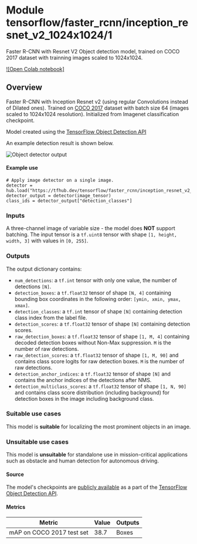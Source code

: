 # Module tensorflow/faster_rcnn/inception_resnet_v2_1024x1024/1

Faster R-CNN with Resnet V2 Object detection model, trained on COCO 2017 dataset
with trainning images scaled to 1024x1024.

<!-- asset-path: internal -->
<!-- task: image-object-detection -->
<!-- fine-tunable: false -->
<!-- format: saved_model_2 -->
<!-- network-architecture: faster-r-cnn -->
<!-- dataset: coco-2017 -->

[![Open Colab notebook]](https://colab.research.google.com/github/tensorflow/hub/blob/master/examples/colab/tf2_object_detection.ipynb)

## Overview

Faster R-CNN with Inception Resnet v2 (using regular Convolutions instead of
Dilated ones). Trained on [COCO 2017](https://cocodataset.org/) dataset with
batch size 64 (images scaled to 1024x1024 resolution). Initialized from Imagenet
classification checkpoint.

Model created using the
[TensorFlow Object Detection API](https://github.com/tensorflow/models/tree/master/research/object_detection)

An example detection result is shown below.

![Object detector output](https://www.gstatic.com/aihub/tfhub/detection/od_no_keypoints.png)

#### Example use

```
# Apply image detector on a single image.
detector = hub.load("https://tfhub.dev/tensorflow/faster_rcnn/inception_resnet_v2_1024x1024/1")
detector_output = detector(image_tensor)
class_ids = detector_output["detection_classes"]
```

### Inputs

A three-channel image of variable size - the model does **NOT** support
batching. The input tensor is a `tf.uint8` tensor with shape `[1, height, width,
3]` with values in `[0, 255]`.

### Outputs

The output dictionary contains:

*   `num_detections`: a `tf.int` tensor with only one value, the number of
    detections `[N]`.
*   `detection_boxes`: a `tf.float32` tensor of shape `[N, 4]` containing
    bounding box coordinates in the following order: `[ymin, xmin, ymax, xmax]`.
*   `detection_classes`: a `tf.int` tensor of shape `[N]` containing detection
    class index from the label file.
*   `detection_scores`: a `tf.float32` tensor of shape `[N]` containing
    detection scores.
*   `raw_detection_boxes`: a `tf.float32` tensor of shape `[1, M, 4]` containing
    decoded detection boxes without Non-Max suppression. `M` is the number of
    raw detections.
*   `raw_detection_scores`: a `tf.float32` tensor of shape `[1, M, 90]` and
    contains class score logits for raw detection boxes. `M` is the number of
    raw detections.
*   `detection_anchor_indices`: a `tf.float32` tensor of shape `[N]` and
    contains the anchor indices of the detections after NMS.
*   `detection_multiclass_scores`: a `tf.float32` tensor of shape `[1, N, 90]`
    and contains class score distribution (including background) for detection
    boxes in the image including background class.

### Suitable use cases

This model is **suitable** for localizing the most prominent objects in an
image.

### Unsuitable use cases

This model is **unsuitable** for standalone use in mission-critical applications
such as obstacle and human detection for autonomous driving.

#### Source

The model's checkpoints are
[publicly available](https://github.com/tensorflow/models/blob/master/research/object_detection/g3doc/tf2_detection_zoo.md)
as a part of the
[TensorFlow Object Detection API](https://github.com/tensorflow/models/tree/master/research/object_detection).

#### Metrics

Metric                    | Value | Outputs
------------------------- | ----- | -------
mAP on COCO 2017 test set | 38.7  | Boxes
